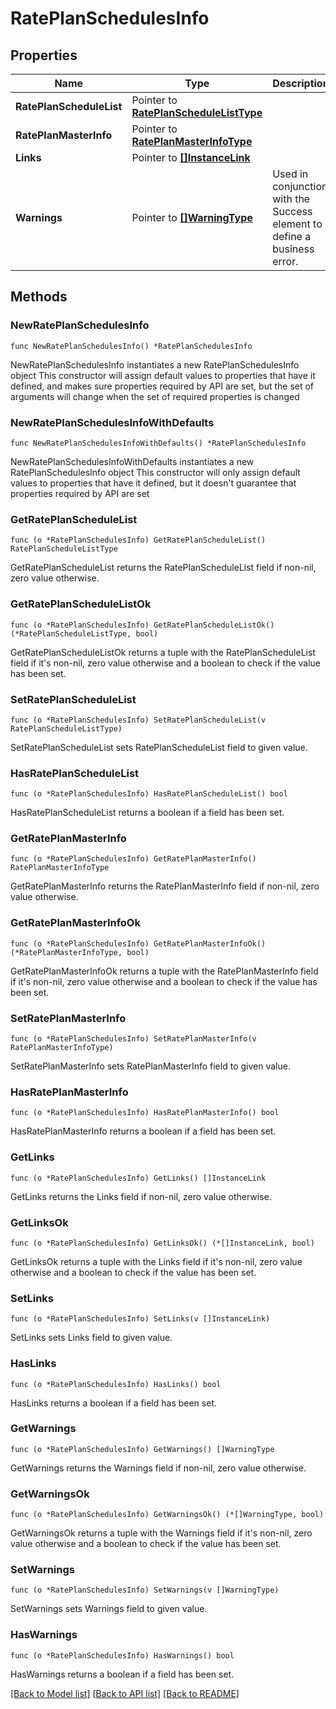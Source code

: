 # RatePlanSchedulesInfo

## Properties

Name | Type | Description | Notes
------------ | ------------- | ------------- | -------------
**RatePlanScheduleList** | Pointer to [**RatePlanScheduleListType**](RatePlanScheduleListType.md) |  | [optional] 
**RatePlanMasterInfo** | Pointer to [**RatePlanMasterInfoType**](RatePlanMasterInfoType.md) |  | [optional] 
**Links** | Pointer to [**[]InstanceLink**](InstanceLink.md) |  | [optional] 
**Warnings** | Pointer to [**[]WarningType**](WarningType.md) | Used in conjunction with the Success element to define a business error. | [optional] 

## Methods

### NewRatePlanSchedulesInfo

`func NewRatePlanSchedulesInfo() *RatePlanSchedulesInfo`

NewRatePlanSchedulesInfo instantiates a new RatePlanSchedulesInfo object
This constructor will assign default values to properties that have it defined,
and makes sure properties required by API are set, but the set of arguments
will change when the set of required properties is changed

### NewRatePlanSchedulesInfoWithDefaults

`func NewRatePlanSchedulesInfoWithDefaults() *RatePlanSchedulesInfo`

NewRatePlanSchedulesInfoWithDefaults instantiates a new RatePlanSchedulesInfo object
This constructor will only assign default values to properties that have it defined,
but it doesn't guarantee that properties required by API are set

### GetRatePlanScheduleList

`func (o *RatePlanSchedulesInfo) GetRatePlanScheduleList() RatePlanScheduleListType`

GetRatePlanScheduleList returns the RatePlanScheduleList field if non-nil, zero value otherwise.

### GetRatePlanScheduleListOk

`func (o *RatePlanSchedulesInfo) GetRatePlanScheduleListOk() (*RatePlanScheduleListType, bool)`

GetRatePlanScheduleListOk returns a tuple with the RatePlanScheduleList field if it's non-nil, zero value otherwise
and a boolean to check if the value has been set.

### SetRatePlanScheduleList

`func (o *RatePlanSchedulesInfo) SetRatePlanScheduleList(v RatePlanScheduleListType)`

SetRatePlanScheduleList sets RatePlanScheduleList field to given value.

### HasRatePlanScheduleList

`func (o *RatePlanSchedulesInfo) HasRatePlanScheduleList() bool`

HasRatePlanScheduleList returns a boolean if a field has been set.

### GetRatePlanMasterInfo

`func (o *RatePlanSchedulesInfo) GetRatePlanMasterInfo() RatePlanMasterInfoType`

GetRatePlanMasterInfo returns the RatePlanMasterInfo field if non-nil, zero value otherwise.

### GetRatePlanMasterInfoOk

`func (o *RatePlanSchedulesInfo) GetRatePlanMasterInfoOk() (*RatePlanMasterInfoType, bool)`

GetRatePlanMasterInfoOk returns a tuple with the RatePlanMasterInfo field if it's non-nil, zero value otherwise
and a boolean to check if the value has been set.

### SetRatePlanMasterInfo

`func (o *RatePlanSchedulesInfo) SetRatePlanMasterInfo(v RatePlanMasterInfoType)`

SetRatePlanMasterInfo sets RatePlanMasterInfo field to given value.

### HasRatePlanMasterInfo

`func (o *RatePlanSchedulesInfo) HasRatePlanMasterInfo() bool`

HasRatePlanMasterInfo returns a boolean if a field has been set.

### GetLinks

`func (o *RatePlanSchedulesInfo) GetLinks() []InstanceLink`

GetLinks returns the Links field if non-nil, zero value otherwise.

### GetLinksOk

`func (o *RatePlanSchedulesInfo) GetLinksOk() (*[]InstanceLink, bool)`

GetLinksOk returns a tuple with the Links field if it's non-nil, zero value otherwise
and a boolean to check if the value has been set.

### SetLinks

`func (o *RatePlanSchedulesInfo) SetLinks(v []InstanceLink)`

SetLinks sets Links field to given value.

### HasLinks

`func (o *RatePlanSchedulesInfo) HasLinks() bool`

HasLinks returns a boolean if a field has been set.

### GetWarnings

`func (o *RatePlanSchedulesInfo) GetWarnings() []WarningType`

GetWarnings returns the Warnings field if non-nil, zero value otherwise.

### GetWarningsOk

`func (o *RatePlanSchedulesInfo) GetWarningsOk() (*[]WarningType, bool)`

GetWarningsOk returns a tuple with the Warnings field if it's non-nil, zero value otherwise
and a boolean to check if the value has been set.

### SetWarnings

`func (o *RatePlanSchedulesInfo) SetWarnings(v []WarningType)`

SetWarnings sets Warnings field to given value.

### HasWarnings

`func (o *RatePlanSchedulesInfo) HasWarnings() bool`

HasWarnings returns a boolean if a field has been set.


[[Back to Model list]](../README.md#documentation-for-models) [[Back to API list]](../README.md#documentation-for-api-endpoints) [[Back to README]](../README.md)


